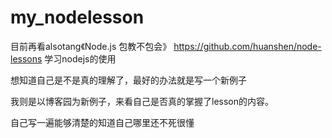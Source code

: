 # my_nodelesson

目前再看alsotang《Node.js 包教不包会》  https://github.com/huanshen/node-lessons  学习nodejs的使用

想知道自己是不是真的理解了，最好的办法就是写一个新例子

我则是以博客园为新例子，来看自己是否真的掌握了lesson的内容。

自己写一遍能够清楚的知道自己哪里还不死很懂
